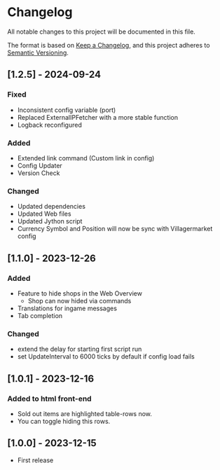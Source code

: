 # Changelog

All notable changes to this project will be documented in this file.

The format is based on [Keep a Changelog](https://keepachangelog.com/en/1.0.0/),
and this project adheres to [Semantic Versioning](https://semver.org/spec/v2.0.0.html).

## [1.2.5] - 2024-09-24

### Fixed
- Inconsistent config variable (port)
- Replaced ExternalIPFetcher with a more stable function 
- Logback reconfigured

### Added
- Extended link command (Custom link in config)
- Config Updater
- Version Check

### Changed
- Updated dependencies
- Updated Web files
- Updated Jython script
- Currency Symbol and Position will now be sync with Villagermarket config

## [1.1.0] - 2023-12-26

### Added
- Feature to hide shops in the Web Overview
  - Shop can now hided via commands
- Translations for ingame messages
- Tab completion

### Changed
- extend the delay for starting first script run
- set UpdateInterval to 6000 ticks by default if config load fails

## [1.0.1] - 2023-12-16

### Added to html front-end
- Sold out items are highlighted table-rows now.
- You can toggle hiding this rows.

## [1.0.0] - 2023-12-15

- First release



